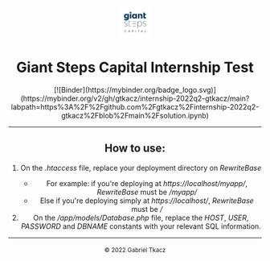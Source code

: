 <center>
    <p align="center">
        <img src="/img/AF-logotiposecundario-GiantSteps-positivo-2.png" style="height: 7ch;"><br>
        <h1 align="center">Giant Steps Capital Internship Test</h1>
        [![Binder](https://mybinder.org/badge_logo.svg)](https://mybinder.org/v2/gh/gtkacz/internship-2022q2-gtkacz/main?labpath=https%3A%2F%2Fgithub.com%2Fgtkacz%2Finternship-2022q2-gtkacz%2Fblob%2Fmain%2Fsolution.ipynb)
    </p>
</center>

<hr>

<p align="center">
    <h2 align="center">How to use:</h2>
    <ol align="center">
        <li align="center">On  the <i>.htaccess</i> file, replace your deployment directory on <i>RewriteBase</i></li>
        <ul>
            <li>For example: if you're deploying at <i>https://localhost/myapp/</i>, <i>RewriteBase</i> must be <i>/myapp/</i></li>
            <li>Else if you're deploying simply at <i>https://localhost/</i>, <i>RewriteBase</i> must be <i>/</i></li>
        </ul>
        <li align="center">On  the <i>/app/models/Database.php</i> file, replace the <i>HOST</i>, <i>USER</i>, <i>PASSWORD</i> and <i>DBNAME</i> constants with your relevant SQL information.</li>
    </ol>
</p>

<hr>

<center>
    <p align="center">
        <small align="center">&copy; 2022 Gabriel Tkacz</small>
    </p>
</center>

